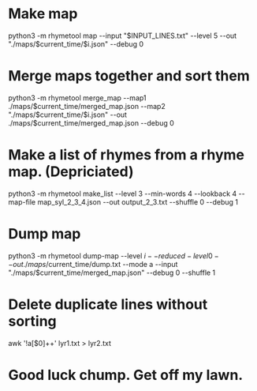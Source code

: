 # Make map

python3 -m rhymetool map --input "$INPUT_LINES.txt" --level 5 --out "./maps/$current_time/$i.json" --debug 0

# Merge maps together and sort them

python3 -m rhymetool merge_map --map1 ./maps/$current_time/merged_map.json --map2 "./maps/$current_time/$i.json" --out ./maps/$current_time/merged_map.json --debug 0

# Make a list of rhymes from a rhyme map. (Depriciated)

python3 -m rhymetool make_list --level 3 --min-words 4 --lookback 4 --map-file map_syl_2_3_4.json --out output_2_3.txt --shuffle 0 --debug 1

# Dump map

python3 -m rhymetool dump-map --level $i --reduced-level 0 --out ./maps/$current_time/dump.txt --mode a --input "./maps/$current_time/merged_map.json" --debug 0 --shuffle 1

# Delete duplicate lines without sorting
awk '!a[$0]++' lyr1.txt > lyr2.txt  

# Good luck chump. Get off my lawn.

